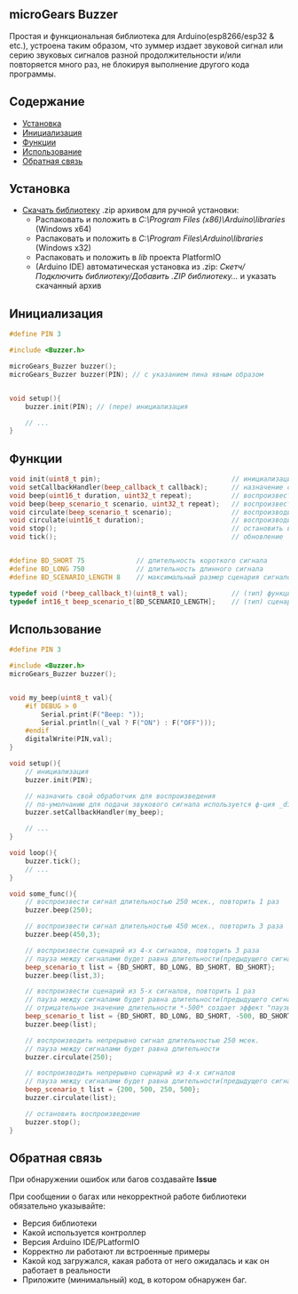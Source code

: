 ## microGears Buzzer

Простая и функциональная библиотека для Arduino(esp8266/esp32 & etc.), устроена таким образом, что зуммер издает звуковой сигнал или серию звуковых сигналов разной продолжительности и/или повторяется много раз, не блокируя выполнение другого кода программы.

## Содержание

- [Установка](#install)
- [Инициализация](#init)
- [Функции](#functions)
- [Использование](#usage)
- [Обратная связь](#feedback)

<a id="install"></a>

## Установка

- [Скачать библиотеку](https://github.com/microGears/microGears_Buzzer/archive/refs/heads/master.zip) .zip архивом для ручной установки:
  - Распаковать и положить в _C:\Program Files (x86)\Arduino\libraries_ (Windows x64)
  - Распаковать и положить в _C:\Program Files\Arduino\libraries_ (Windows x32)
  - Распаковать и положить в _lib_ проекта PlatformIO
  - (Arduino IDE) автоматическая установка из .zip: _Скетч/Подключить библиотеку/Добавить .ZIP библиотеку…_ и указать скачанный архив

<a id="init"></a>

## Инициализация

```cpp
#define PIN 3

#include <Buzzer.h>

microGears_Buzzer buzzer();
microGears_Buzzer buzzer(PIN); // с указанием пина явным образом


void setup(){
    buzzer.init(PIN); // (пере) инициализация

    // ...
}
```

<a id="functions"></a>

## Функции

```cpp
void init(uint8_t pin);                                 // инициализация;
void setCallbackHandler(beep_callback_t callback);      // назначение своего обработчика для воспроизведения звука
void beep(uint16_t duration, uint32_t repeat);          // воспроизвести сигнал длительностью *duration*, повторять *repeat* кол-во раз
void beep(beep_scenario_t scenario, uint32_t repeat);   // воспроизвести сценарий(сигналов разной длительности), повторять *repeat* кол-во раз
void circulate(beep_scenario_t scenario);               // воспроизводить циклично сценарий(сигналов)
void circulate(uint16_t duration);                      // воспроизводить циклично сигнал длительностью *duration*
void stop();                                            // остановить вопроизведение
void tick();                                            // обновление


#define BD_SHORT 75             // длительность короткого сигнала
#define BD_LONG 750             // длительность длинного сигнала
#define BD_SCENARIO_LENGTH 8    // максимальный размер сценария сигналов

typedef void (*beep_callback_t)(uint8_t val);           // (тип) функция-обработчик
typedef int16_t beep_scenario_t[BD_SCENARIO_LENGTH];    // (тип) сценария
```

<a id="usage"></a>

## Использование

```cpp
#define PIN 3

#include <Buzzer.h>
microGears_Buzzer buzzer();


void my_beep(uint8_t val){
    #if DEBUG > 0
        Serial.print(F("Beep: "));
        Serial.println((_val ? F("ON") : F("OFF")));
    #endif
    digitalWrite(PIN,val);
}

void setup(){
    // инициализация
    buzzer.init(PIN);

    // назначить свой обработчик для воспроизведения
    // по-умолчанию для подачи звукового сигнала используется ф-ция _digitalWrite(__pin, HIGH|LOW)_;
    buzzer.setCallbackHandler(my_beep);

    // ...
}

void loop(){
    buzzer.tick();
    // ...
}

void some_func(){
    // воспроизвести сигнал длительностью 250 мсек., повторить 1 раз
    buzzer.beep(250);

    // воспроизвести сигнал длительностью 450 мсек., повторить 3 раза
    buzzer.beep(450,3);

    // воспроизвести сценарий из 4-х сигналов, повторить 3 раза
    // пауза между сигналами будет равна длительности(предыдущего сигнала)
    beep_scenario_t list = {BD_SHORT, BD_LONG, BD_SHORT, BD_SHORT};
    buzzer.beep(list,3);

    // воспроизвести сценарий из 5-х сигналов, повторить 1 раз
    // пауза между сигналами будет равна длительности(предыдущего сигнала)
    // отрицательное значение длительности *-500* создает эффект "паузы/тишины" между сигналами
    beep_scenario_t list = {BD_SHORT, BD_LONG, BD_SHORT, -500, BD_SHORT, BD_SHORT};
    buzzer.beep(list);

    // воспроизводить непрерывно сигнал длительностью 250 мсек.
    // пауза между сигналами будет равна длительности
    buzzer.circulate(250);

    // воспроизводить непрерывно сценарий из 4-х сигналов
    // пауза между сигналами будет равна длительности(предыдущего сигнала)
    beep_scenario_t list = {200, 500, 250, 500};
    buzzer.circulate(list);

    // остановить воспроизведение
    buzzer.stop();
}

```

<a id="feedback"></a>

## Обратная связь

При обнаружении ошибок или багов создавайте **Issue**

При сообщении о багах или некорректной работе библиотеки обязательно указывайте:

- Версия библиотеки
- Какой используется контроллер
- Версия Arduino IDE/PLatformIO
- Корректно ли работают ли встроенные примеры
- Какой код загружался, какая работа от него ожидалась и как он работает в реальности
- Приложите (минимальный) код, в котором обнаружен баг.
